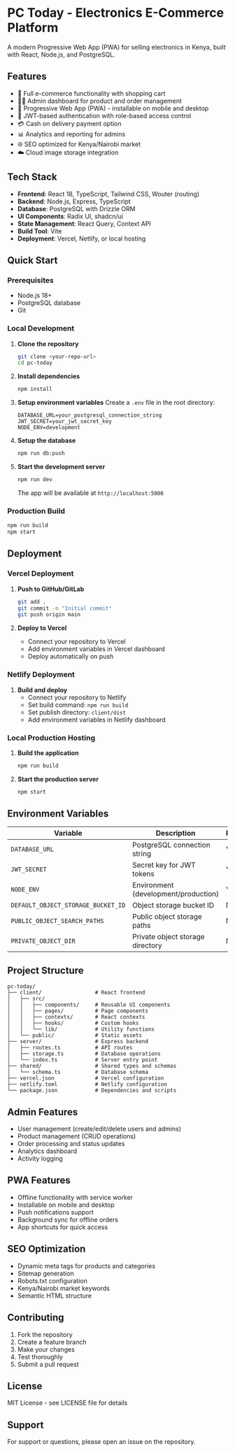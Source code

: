 # PC Today - Electronics E-Commerce Platform

A modern Progressive Web App (PWA) for selling electronics in Kenya, built with React, Node.js, and PostgreSQL.

## Features

- 🛒 Full e-commerce functionality with shopping cart
- 👨‍💼 Admin dashboard for product and order management
- 📱 Progressive Web App (PWA) - installable on mobile and desktop
- 🔐 JWT-based authentication with role-based access control
- 💳 Cash on delivery payment option
- 📊 Analytics and reporting for admins
- 🌐 SEO optimized for Kenya/Nairobi market
- ☁️ Cloud image storage integration

## Tech Stack

- **Frontend**: React 18, TypeScript, Tailwind CSS, Wouter (routing)
- **Backend**: Node.js, Express, TypeScript
- **Database**: PostgreSQL with Drizzle ORM
- **UI Components**: Radix UI, shadcn/ui
- **State Management**: React Query, Context API
- **Build Tool**: Vite
- **Deployment**: Vercel, Netlify, or local hosting

## Quick Start

### Prerequisites

- Node.js 18+ 
- PostgreSQL database
- Git

### Local Development

1. **Clone the repository**
   ```bash
   git clone <your-repo-url>
   cd pc-today
   ```

2. **Install dependencies**
   ```bash
   npm install
   ```

3. **Setup environment variables**
   Create a `.env` file in the root directory:
   ```env
   DATABASE_URL=your_postgresql_connection_string
   JWT_SECRET=your_jwt_secret_key
   NODE_ENV=development
   ```

4. **Setup the database**
   ```bash
   npm run db:push
   ```

5. **Start the development server**
   ```bash
   npm run dev
   ```

   The app will be available at `http://localhost:5000`

### Production Build

```bash
npm run build
npm start
```

## Deployment

### Vercel Deployment

1. **Push to GitHub/GitLab**
   ```bash
   git add .
   git commit -m "Initial commit"
   git push origin main
   ```

2. **Deploy to Vercel**
   - Connect your repository to Vercel
   - Add environment variables in Vercel dashboard
   - Deploy automatically on push

### Netlify Deployment

1. **Build and deploy**
   - Connect your repository to Netlify
   - Set build command: `npm run build`
   - Set publish directory: `client/dist`
   - Add environment variables in Netlify dashboard

### Local Production Hosting

1. **Build the application**
   ```bash
   npm run build
   ```

2. **Start the production server**
   ```bash
   npm start
   ```

## Environment Variables

| Variable | Description | Required |
|----------|-------------|----------|
| `DATABASE_URL` | PostgreSQL connection string | Yes |
| `JWT_SECRET` | Secret key for JWT tokens | Yes |
| `NODE_ENV` | Environment (development/production) | Yes |
| `DEFAULT_OBJECT_STORAGE_BUCKET_ID` | Object storage bucket ID | No |
| `PUBLIC_OBJECT_SEARCH_PATHS` | Public object storage paths | No |
| `PRIVATE_OBJECT_DIR` | Private object storage directory | No |

## Project Structure

```
pc-today/
├── client/                 # React frontend
│   ├── src/
│   │   ├── components/     # Reusable UI components
│   │   ├── pages/          # Page components
│   │   ├── contexts/       # React contexts
│   │   ├── hooks/          # Custom hooks
│   │   └── lib/            # Utility functions
│   └── public/             # Static assets
├── server/                 # Express backend
│   ├── routes.ts           # API routes
│   ├── storage.ts          # Database operations
│   └── index.ts            # Server entry point
├── shared/                 # Shared types and schemas
│   └── schema.ts           # Database schema
├── vercel.json             # Vercel configuration
├── netlify.toml            # Netlify configuration
└── package.json            # Dependencies and scripts
```

## Admin Features

- User management (create/edit/delete users and admins)
- Product management (CRUD operations)
- Order processing and status updates
- Analytics dashboard
- Activity logging

## PWA Features

- Offline functionality with service worker
- Installable on mobile and desktop
- Push notifications support
- Background sync for offline orders
- App shortcuts for quick access

## SEO Optimization

- Dynamic meta tags for products and categories
- Sitemap generation
- Robots.txt configuration
- Kenya/Nairobi market keywords
- Semantic HTML structure

## Contributing

1. Fork the repository
2. Create a feature branch
3. Make your changes
4. Test thoroughly
5. Submit a pull request

## License

MIT License - see LICENSE file for details

## Support

For support or questions, please open an issue on the repository.